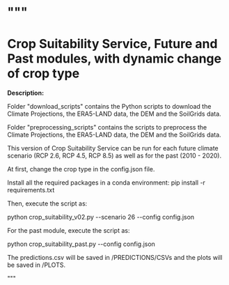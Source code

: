 """
========================================================================================
Crop Suitability Service, Future and Past modules, with dynamic change of crop type
========================================================================================

**Description:**

Folder "download_scripts" contains the Python scripts to download the Climate Projections, the ERA5-LAND data, the DEM and the SoilGrids data.

Folder "preprocessing_scripts" contains the scripts to preprocess the Climate Projections, the ERA5-LAND data, the DEM and the SoilGrids data.

This version of Crop Suitability Service can be run for each future climate scenario (RCP 2.6, RCP 4.5, RCP 8.5) as well as for the past (2010 - 2020).

At first, change the crop type in the config.json file. 

Install all the required packages in a conda environment: pip install -r requirements.txt

Then, execute the script as: 

python crop_suitability_v02.py --scenario 26 --config config.json

For the past module, execute the script as: 

python crop_suitability_past.py --config config.json

The predictions.csv will be saved in /PREDICTIONS/CSVs and the plots will be saved in /PLOTS. 

"""